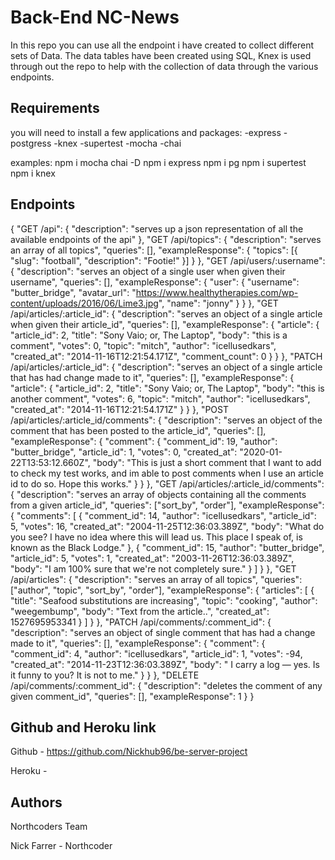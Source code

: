 # Back-End NC-News

In this repo you can use all the endpoint i have created to collect different sets of Data. The data tables have been created using SQL, Knex is used through out the repo to help with the collection of data through the various endpoints.

## Requirements

you will need to install a few applications and packages:
-express
-postgress
-knex
-supertest
-mocha
-chai

examples:
npm i mocha chai -D
npm i express
npm i pg
npm i supertest
npm i knex

## Endpoints

{
"GET /api": {
"description": "serves up a json representation of all the available endpoints of the api"
},
"GET /api/topics": {
"description": "serves an array of all topics",
"queries": [],
"exampleResponse": {
"topics": [{ "slug": "football", "description": "Footie!" }]
}
},
"GET /api/users/:username": {
"description": "serves an object of a single user when given their username",
"queries": [],
"exampleResponse": {
"user": {
"username": "butter_bridge",
"avatar_url": "https://www.healthytherapies.com/wp-content/uploads/2016/06/Lime3.jpg",
"name": "jonny"
}
}
},
"GET /api/articles/:article_id": {
"description": "serves an object of a single article when given their article_id",
"queries": [],
"exampleResponse": {
"article": {
"article_id": 2,
"title": "Sony Vaio; or, The Laptop",
"body": "this is a comment",
"votes": 0,
"topic": "mitch",
"author": "icellusedkars",
"created_at": "2014-11-16T12:21:54.171Z",
"comment_count": 0
}
}
},
"PATCH /api/articles/:article_id": {
"description": "serves an object of a single article that has had change made to it",
"queries": [],
"exampleResponse": {
"article": {
"article_id": 2,
"title": "Sony Vaio; or, The Laptop",
"body": "this is another comment",
"votes": 6,
"topic": "mitch",
"author": "icellusedkars",
"created_at": "2014-11-16T12:21:54.171Z"
}
}
},
"POST /api/articles/:article_id/comments": {
"description": "serves an object of the comment that has been posted to the article_id",
"queries": [],
"exampleResponse": {
"comment": {
"comment_id": 19,
"author": "butter_bridge",
"article_id": 1,
"votes": 0,
"created_at": "2020-01-22T13:53:12.660Z",
"body": "This is just a short comment that I want to add to check my test works, and im able to post comments when I use an article id to do so. Hope this works."
}
}
},
"GET /api/articles/:article_id/comments": {
"description": "serves an array of objects containing all the comments from a given article_id",
"queries": ["sort_by", "order"],
"exampleResponse": {
"comments": [
{
"comment_id": 14,
"author": "icellusedkars",
"article_id": 5,
"votes": 16,
"created_at": "2004-11-25T12:36:03.389Z",
"body": "What do you see? I have no idea where this will lead us. This place I speak of, is known as the Black Lodge."
},
{
"comment_id": 15,
"author": "butter_bridge",
"article_id": 5,
"votes": 1,
"created_at": "2003-11-26T12:36:03.389Z",
"body": "I am 100% sure that we're not completely sure."
}
]
}
},
"GET /api/articles": {
"description": "serves an array of all topics",
"queries": ["author", "topic", "sort_by", "order"],
"exampleResponse": {
"articles": [
{
"title": "Seafood substitutions are increasing",
"topic": "cooking",
"author": "weegembump",
"body": "Text from the article..",
"created_at": 1527695953341
}
]
}
},
"PATCH /api/comments/:comment_id": {
"description": "serves an object of single comment that has had a change made to it",
"queries": [],
"exampleResponse": {
"comment": {
"comment_id": 4,
"author": "icellusedkars",
"article_id": 1,
"votes": -94,
"created_at": "2014-11-23T12:36:03.389Z",
"body": " I carry a log — yes. Is it funny to you? It is not to me."
}
}
},
"DELETE /api/comments/:comment_id": {
"description": "deletes the comment of any given comment_id",
"queries": [],
"exampleResponse": 1
}
}

## Github and Heroku link

Github - https://github.com/Nickhub96/be-server-project

Heroku -

## Authors

Northcoders Team

Nick Farrer - Northcoder
